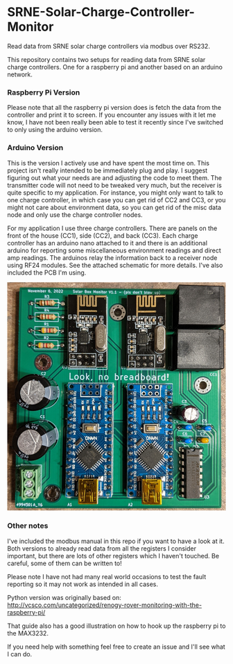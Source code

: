 # SRNE-Solar-Charge-Controller-Monitor
Read data from SRNE solar charge controllers via modbus over RS232.

This repository contains two setups for reading data from SRNE solar charge controllers. One for a raspberry pi and another based on an arduino network.

### Raspberry Pi Version
Please note that all the raspberry pi version does is fetch the data from the controller and print it to screen. If you encounter any issues with it let me know, I have not been really been able to test it recently since I've switched to only using the arduino version.

### Arduino Version
This is the version I actively use and have spent the most time on.
This project isn't really intended to be immediately plug and play. I suggest figuring out what your needs are and adjusting the code to meet them.
The transmitter code will not need to be tweaked very much, but the receiver is quite specific to my application.
For instance, you might only want to talk to one charge controller, in which case you can get rid of CC2 and CC3, or you might not care about environment data, so you can get rid of the misc data node and only use the charge controller nodes.

For my application I use three charge controllers. There are panels on the front of the house (CC1), side (CC2), and back (CC3). Each charge controller has an arduino nano attached to it and there is an additional arduino for reporting some miscellaneous environment readings and direct amp readings. The arduinos relay the information back to a receiver node using RF24 modules. See the attached schematic for more details. I've also included the PCB I'm using.

![PCB](/Arduino-Version/PCB%20and%20Schematic/PXL_20221116_032239785~2.jpg)

### Other notes
I've included the modbus manual in this repo if you want to have a look at it. Both versions to already read data from all the registers I consider important, but there are lots of other registers which I haven't touched. Be careful, some of them can be written to!

Please note I have not had many real world occasions to test the fault reporting so it may not work as intended in all cases.

Python version was originally based on: http://vcsco.com/uncategorized/renogy-rover-monitoring-with-the-raspberry-pi/

That guide also has a good illustration on how to hook up the raspberry pi to the MAX3232.

If you need help with something feel free to create an issue and I'll see what I can do.

